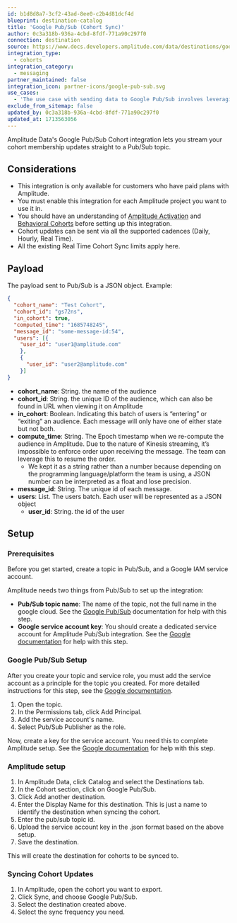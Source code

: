 ```yaml
---
id: b1d8d8a7-3cf2-43ad-8ee0-c2b4d81dcf4d
blueprint: destination-catalog
title: 'Google Pub/Sub (Cohort Sync)'
author: 0c3a318b-936a-4cbd-8fdf-771a90c297f0
connection: destination
source: https://www.docs.developers.amplitude.com/data/destinations/google-pub-sub/
integration_type:
  - cohorts
integration_category:
  - messaging
partner_maintained: false
integration_icon: partner-icons/google-pub-sub.svg
use_cases:
  - 'The use case with sending data to Google Pub/Sub involves leveraging Google Cloud Pub/Sub as a reliable and scalable foundation for stream analytics and event-driven computing systems. With this integration, Amplitude users can instantly send customer data to Google Pub/Sub, allowing them to stream their Amplitude event data directly to Pub/Sub. This enables real-time exchange of messages between Google Cloud applications, making it an ideal solution for those seeking a distributed publish-subscribe system to streamline large-scale event-driven computing systems.'
exclude_from_sitemap: false
updated_by: 0c3a318b-936a-4cbd-8fdf-771a90c297f0
updated_at: 1713563056
---
```

Amplitude Data's Google Pub/Sub Cohort integration lets you stream your cohort membership updates straight to a Pub/Sub topic.

## Considerations

- This integration is only available for customers who have paid plans with Amplitude.
- You must enable this integration for each Amplitude project you want to use it in.
- You should have an understanding of [Amplitude Activation](https://help.amplitude.com/hc/en-us/articles/360028552471-Amplitude-Engage) and [Behavioral Cohorts](https://help.amplitude.com/hc/en-us/articles/231881448) before setting up this integration.
- Cohort updates can be sent via all the supported cadences (Daily, Hourly, Real Time).
- All the existing Real Time Cohort Sync limits apply here.

## Payload

The payload sent to Pub/Sub is a JSON object. Example:

```json
{
  "cohort_name": "Test Cohort",
  "cohort_id": "gs72ns",
  "in_cohort": true,
  "computed_time": "1685748245",
  "message_id": "some-message-id:54",
  "users": [{
    "user_id": "user1@amplitude.com"
    },
    {
      "user_id": "user2@amplitude.com"
    }]
}
```

- **cohort_name**: String. the name of the audience
- **cohort_id**: String. the unique ID of the audience, which can also be found in URL when viewing it on Amplitude
- **in_cohort**: Boolean. Indicating this batch of users is “entering” or “exiting” an audience. Each message will only have one of either state but not both.
- **compute_time**: String. The Epoch timestamp when we re-compute the audience in Amplitude. Due to the nature of Kinesis streaming, it’s impossible to enforce order upon receiving the message. The team can leverage this to resume the order.
  - We kept it as a string rather than a number because depending on the programming language/platform the team is using, a JSON number can be interpreted as a float and lose precision.
- **message_id**: String. The unique id of each message.
- **users**: List. The users batch. Each user will be represented as a JSON object
  - **user_id**: String. the id of the user

## Setup

### Prerequisites

Before you get started, create a topic in Pub/Sub, and a Google IAM service account.

Amplitude needs two things from Pub/Sub to set up the integration:

- **Pub/Sub topic name**: The name of the topic, not the full name in the google cloud. See the [Google Pub/Sub](https://cloud.google.com/pubsub/docs/admin) documentation for help with this step.
- **Google service account key**: You should create a dedicated service account for Amplitude Pub/Sub integration. See the [Google documentation](https://cloud.google.com/iam/docs/service-accounts) for help with this step.

### Google Pub/Sub Setup

After you create your topic and service role, you must add the service account as a principle for the topic you created. For more detailed instructions for this step, see the [Google documentation](https://cloud.google.com/pubsub/docs/access-control?hl=en#console).

1. Open the topic.
2. In the Permissions tab, click Add Principal.
3. Add the service account's name.
4. Select Pub/Sub Publisher as the role.

Now, create a key for the service account. You need this to complete Amplitude setup. See the [Google documentation](https://cloud.google.com/iam/docs/creating-managing-service-account-keys) for help with this step.

### Amplitude setup

1. In Amplitude Data, click Catalog and select the Destinations tab.
2. In the Cohort section, click on Google Pub/Sub.
3. Click Add another destination.
4. Enter the Display Name for this destination. This is just a name to identify the destination when syncing the cohort.
5. Enter the pub/sub topic id.
6. Upload the service account key in the .json format based on the above setup.
7. Save the destination.

This will create the destination for cohorts to be synced to.

### Syncing Cohort Updates

1. In Amplitude, open the cohort you want to export.
2. Click Sync, and choose Google Pub/Sub.
3. Select the destination created above.
4. Select the sync frequency you need.

